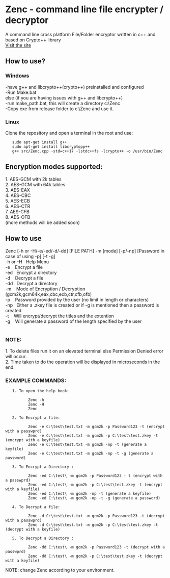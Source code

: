 <h1>Zenc - command line file encrypter / decryptor</h1>
       
A command line cross platform File/Folder encryptor written in c++ and based on Crypto++ library <br>
<a href = "https://joelkundu.github.io/Zenc/"> Visit the site </a><br>

<h2>How to use?</h2>  
<h3>Windows</h3>
-have g++ and libcrypto++(crypto++) preinstalled and configured<br>
-Run Make.bat<br>
else (if you are having issues with g++ and libcrypto++)<br>
-run make_path.bat, this will create a directory c:\Zenc <br>
-Copy exe from release folder to c:\Zenc and use it.<br>

<h3>Linux</h3>
Clone the repository and open a terminal in the root and use:

       sudo apt-get install g++
       sudo apt-get install libcryptopp++
       g++ src/Zenc.cpp -std=c++17 -lstdc++fs -lcrypto++ -o /usr/bin/Zenc
 
<h2>Encryption modes supported:</h2>
1.  AES-GCM with 2k tables<br>
2.  AES-GCM with 64k tables<br>
3.  AES-EAX<br>
4.  AES-CBC<br>
5.  AES-ECB<br>
6.  AES-CTR<br>       
7.  AES-CFB<br>
8.  AES-OFB<br>
(more methods will be added soon)<br>

<h2> How to use </h2>
Zenc [-h or -H/-e/-ed/-d/-dd] [FILE PATH] -m [mode] [-p/-np] [Password in case of using -p] [-t -g]<br>
-h or -H &nbsp; Help Menu<br>
-e &nbsp;&nbsp; Encrypt a file<br>
-ed&nbsp;&nbsp; Encrypt a directory<br>
-d &nbsp;&nbsp; Decrypt a file<br>
-dd&nbsp;&nbsp; Decrypt a directory<br>
-m &nbsp;&nbsp; Mode of Encryption / Decryption (gcm2k,gcm64k,eax,cbc,ecb,ctr,cfb,ofb)<br>
-p &nbsp;&nbsp; Password provided by the user (no limit in length or characters)<br>
-np&nbsp;&nbsp; Either a .zkey file is created or if -g is mentioned then a password is created<br>
-t &nbsp;&nbsp; Will encrypt/decrypt the titles and the extention<br>
-g &nbsp;&nbsp; Will generate a password of the length specified by the user<br> 
<br>

<h3>NOTE:</h3>
1. To delete files run it on an elevated terminal else Permission Denied error will occur. <br>
2. Time taken to do the operation will be displayed in microseconds in the end.

<h3>EXAMPLE COMMANDS:</h3>

       1. To open the help book:

              Zenc -h
              Zenc -H
              Zenc

       2. To Encrypt a file: 

              Zenc -e C:\test\test.txt -m gcm2k -p Password123 -t (encrypt with a passwprd)     
              Zenc -e C:\test\test.txt -m gcm2k -p C:\test\test.zkey -t (encrypt with a keyfile)   
              Zenc -e C:\test\test.txt -m gcm2k -np -t (generate a keyfile)
              Zenc -e C:\test\test.txt -m gcm2k -np -t -g (generate a password)

       3. To Encrypt a Directory : 

              Zenc -ed C:\test\ -m gcm2k -p Password123 - t (encrypt with a passwprd)
              Zenc -ed C:\test\ -m gcm2k -p C:\test\test.zkey -t (encrypt with a keyfile)
              Zenc -ed C:\test\ -m gcm2k -np -t (generate a keyfile)
              Zenc -ed C:\test\ -m gcm2k -np -t -g (generate a password)

       4. To Decrypt a file: 

              Zenc -d C:\test\test.txt -m gcm2k -p Password123 -t (decrypt with a passwprd)
              Zenc -d C:\test\test.txt -m gcm2k -p C:\test\test.zkey -t (decrypt with a keyfile)

       5. To Decrypt a Directory : 

              Zenc -dd C:\test\ -m gcm2k -p Password123 -t (decrypt with a passwprd)
              Zenc -dd C:\test\ -m gcm2k -p C:\test\test.zkey -t (decrypt with a keyfile)
       
NOTE: change Zenc according to your environment.       


